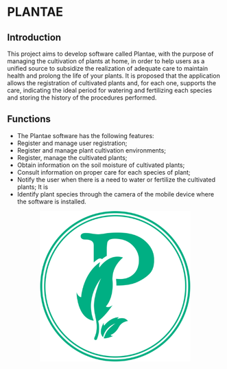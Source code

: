# PLANTAE

## Introduction

 This project aims to develop software called Plantae, with the purpose of managing the cultivation of plants at home, in order to help users as a unified source to subsidize the realization of adequate care to maintain health and prolong the life of your plants.
 It is proposed that the application allows the registration of cultivated plants and, for each one, supports the care, indicating the ideal period for watering and fertilizing each species and storing the history of the procedures performed.

## Functions
 - The Plantae software has the following features:
 - Register and manage user registration;
 - Register and manage plant cultivation environments;
 - Register, manage the cultivated plants;
 - Obtain information on the soil moisture of cultivated plants;
 - Consult information on proper care for each species of plant;
 - Notify the user when there is a need to water or fertilize the cultivated plants; It is
 - Identify plant species through the camera of the mobile device where the software is installed.

<p align="center">
  <img src="assets\icons\plantae-icon.png" width="350" title="Icon">
</p>
